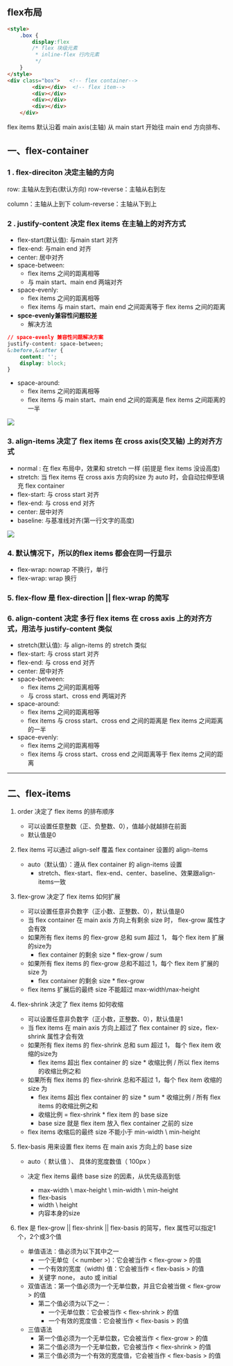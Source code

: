 ##  flex布局

```html
<style>
    .box {
        display:flex
        /* flex 块级元素
         * inline-flex 行内元素
         */
    }
</style>
<div class="box">   <!-- flex container-->
        <div></div>  <!-- flex item-->
        <div></div>  
        <div></div>  
        <div></div>
    </div>
```

flex items 默认沿着 main axis(主轴) 从 main start 开始往 main end 方向排布、

## 一、flex-container

###  1 . flex-direciton  决定主轴的方向

row: 主轴从左到右(默认方向)				row-reverse：主轴从右到左

column：主轴从上到下						 colum-reverse：主轴从下到上



###  2 . justify-content   决定 flex items 在主轴上的对齐方式

- flex-start(默认值): 与main start 对齐
- flex-end: 与main end 对齐
- center: 居中对齐
- space-between: 
  - flex items 之间的距离相等
  - 与 main start、main end 两端对齐
- space-evenly: 
  - flex items 之间的距离相等
  - flex items 与 main start、main end 之间距离等于 flex items 之间的距离
- **spce-evenly兼容性问题较差**
  - 解决方法

```css
// space-evenly 兼容性问题解决方案
justify-content: space-between; 			
&:before,&:after { 			
	content: ''; 			
	display: block; 		
}
```



- space-around: 
  - flex items 之间的距离相等
  - flex items 与 main start、main end 之间的距离是 flex items 之间距离的一半

![](C:\Users\Administrator\Desktop\NoteBook\css\justify-between.jpg)

###  3. align-items  决定了 flex items 在 cross axis(交叉轴) 上的对齐方式
- normal : 在 flex 布局中，效果和 stretch 一样 (前提是 flex items 没设高度)
- stretch: 当 flex items 在 cross axis 方向的size 为 auto 时，会自动拉伸至填充 flex container
- flex-start: 与 cross start 对齐
- flex-end: 与 cross end 对齐
- center: 居中对齐
- baseline: 与基准线对齐(第一行文字的高度)

![](C:\Users\Administrator\Desktop\NoteBook\css\align-items.jpg)

###  4. 默认情况下，所以的flex items 都会在同一行显示

- flex-wrap: nowrap 不换行，单行
- flex-wrap: wrap  换行

###  5.  flex-flow 是 flex-direction || flex-wrap 的简写

###  6.  align-content 决定      多行    flex items     在 cross axis 上的对齐方式，用法与 justify-content 类似

- stretch(默认值): 与 align-items 的 stretch 类似
- flex-start: 与 cross start 对齐
- flex-end: 与 cross end 对齐
- center: 居中对齐
- space-between: 
  - flex items 之间的距离相等
  - 与 cross start、cross end 两端对齐
- space-around: 
  - flex items 之间的距离相等
  - flex items 与 cross start、cross end 之间的距离是 flex items 之间距离的一半
- space-evenly: 
  - flex items 之间的距离相等
  - flex items 与 cross start、cross end 之间距离等于 flex items 之间的距离

---



## 二、flex-items

1. order 决定了 flex items 的排布顺序
   - 可以设置任意整数（正、负整数、0），值越小就越排在前面
   - 默认值是0

2. flex items 可以通过 align-self 覆盖 flex container 设置的 align-items
   	- auto（默认值）：遵从 flex container 的 align-items 设置
      	- stretch、flex-start、flex-end、center、baseline、效果跟align-items一致
 3. flex-grow  决定了 flex items 如何扩展
    - 可以设置任意非负数字（正小数、正整数、0），默认值是0
    - 当 flex container 在 main axis 方向上有剩余 size 时， flex-grow 属性才会有效
    - 如果所有 flex items 的 flex-grow 总和 sum 超过 1， 每个 flex item 扩展的size为
      - flex container 的剩余 size * flex-grow / sum
    - 如果所有 flex items 的 flex-grow 总和不超过 1，每个 flex item 扩展的 size 为
      - flex container 的剩余 size * flex-grow
    - flex items 扩展后的最终 size 不能超过 max-width\max-height

4. flex-shrink 决定了 flex items 如何收缩
   - 可以设置任意非负数字（正小数，正整数、0），默认值是1
   - 当 flex items 在 main axis 方向上超过了 flex container 的 size，flex-shrink 属性才会有效
   - 如果所有 flex items 的 flex-shrink 总和 sum 超过 1， 每个 flex item 收缩的size为
     - flex items 超出 flex container 的 size * 收缩比例 / 所以 flex items 的收缩比例之和
   - 如果所有 flex items 的 flex-shrink 总和不超过 1，每个 flex item 收缩的 size 为
     - flex items 超出 flex container 的 size * sum * 收缩比例 /  所有 flex items 的收缩比例之和
     - 收缩比例 =  flex-shrink * flex item 的 base size
     - base size 就是 flex item 放入 flex container 之前的 size
   - flex items 收缩后的最终 size 不能小于 min-width \ min-height

5. flex-basis 用来设置 flex items 在 main axis 方向上的 base size 

   - auto（ 默认值 ）、 具体的宽度数值（ 100px ）

   - 决定 flex items 最终 base size 的因素，从优先级高到低
     - max-width \ max-height \ min-width \ min-height
     - flex-basis
     - width \ height
     - 内容本身的size

6. flex 是 flex-grow || flex-shrink || flex-basis 的简写，flex 属性可以指定1个，2个或3个值
   - 单值语法：值必须为以下其中之一
     - 一个无单位（< number >)：它会被当作 < flex-grow > 的值
     - 一个有效的宽度（width) 值：它会被当作 < flex-basis >  的值
     - 关键字 none， auto 或 initial
   - 双值语法：第一个值必须为一个无单位数，并且它会被当做 < flex-grow > 的值
     - 第二个值必须为以下之一：
       - 一个无单位数：它会被当作 < flex-shrink > 的值
       - 一个有效的宽度值：它会被当作 < flex-basis >  的值
   - 三值语法
     - 第一个值必须为一个无单位数，它会被当作 < flex-grow > 的值
     - 第二个值必须为一个无单位数，它会被当作 < flex-shrink > 的值
     - 第三个值必须为一个有效的宽度值，它会被当作 < flex-basis >  的值